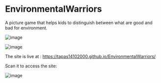 # EnvironmentalWarriors
A picture game that helps kids to distinguish between what are good and bad for environment. 

![image](https://user-images.githubusercontent.com/53347922/113503328-d21c7480-954e-11eb-9862-a88fc645ec93.png)

![image](https://user-images.githubusercontent.com/53347922/113503340-e5c7db00-954e-11eb-9a5e-d1e7521e7d2c.png)

The site is live at :
    https://tapas14102000.github.io/EnvironmentalWarriors/

Scan it to access the site:

![image](https://user-images.githubusercontent.com/53347922/163666732-17a6c617-6867-467d-92cc-f3b27ea5b327.png)


